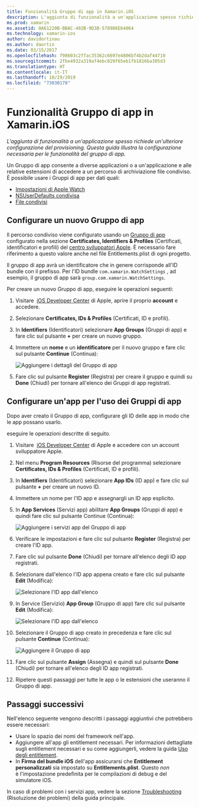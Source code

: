 ```yaml
---
title: Funzionalità Gruppo di app in Xamarin.iOS
description: L'aggiunta di funzionalità a un'applicazione spesso richiede una configurazione aggiuntiva del provisioning. Questa guida illustra la configurazione necessaria per le funzionalità Gruppo di app.
ms.prod: xamarin
ms.assetid: 0A61220B-BBAC-492B-9D3B-578986E64064
ms.technology: xamarin-ios
author: davidortinau
ms.author: daortin
ms.date: 03/15/2017
ms.openlocfilehash: f98603c2ffac35362c6697e4806bf4b2daf44710
ms.sourcegitcommit: 2fbe4932a319af4ebc829f65eb1fb1816ba305d3
ms.translationtype: HT
ms.contentlocale: it-IT
ms.lasthandoff: 10/29/2019
ms.locfileid: "73030178"
---
```

# <a name="app-group-capabilities-in-xamarinios"></a>Funzionalità Gruppo di app in Xamarin.iOS

_L'aggiunta di funzionalità a un'applicazione spesso richiede un'ulteriore configurazione del provisioning. Questa guida illustra la configurazione necessaria per le funzionalità del gruppo di app._

Un Gruppo di app consente a diverse applicazioni o a un'applicazione e alle relative estensioni di accedere a un percorso di archiviazione file condiviso. È possibile usare i Gruppi di app per dati quali:

* [Impostazioni di Apple Watch](~/ios/watchos/app-fundamentals/settings.md)
* [NSUserDefaults condivisa](~/ios/app-fundamentals/user-defaults.md)
* [File condivisi](~/ios/watchos/app-fundamentals/parent-app.md#files)

## <a name="configure-a-new-app-group"></a>Configurare un nuovo Gruppo di app

Il percorso condiviso viene configurato usando un [Gruppo di app](https://developer.apple.com/library/content/documentation/Miscellaneous/Reference/EntitlementKeyReference/Chapters/EnablingAppSandbox.html#//apple_ref/doc/uid/TP40011195-CH4-SW19) configurato nella sezione **Certificates, Identifiers & Profiles** (Certificati, identificatori e profili) del [centro sviluppatori Apple](https://developer.apple.com/account/). È necessario fare riferimento a questo valore anche nel file Entitlements.plist di ogni progetto.

Il gruppo di app avrà un identificatore che in genere corrisponde all'ID bundle con il prefisso. Per l'ID bundle `com.xamarin.WatchSettings` , ad esempio, il gruppo di app sarà `group.com.xamarin.WatchSettings`.

Per creare un nuovo Gruppo di app, eseguire le operazioni seguenti:

1. Visitare  [iOS Developer Center](https://developer.apple.com/account/) di Apple, aprire il proprio **account** e accedere.
2. Selezionare **Certificates, IDs & Profiles** (Certificati, ID e profili).
3. In **Identifiers** (Identificatori) selezionare **App Groups** (Gruppi di app) e fare clic sul pulsante **+** per creare un nuovo gruppo.
4. Immettere un **nome** e un **identificatore** per il nuovo gruppo e fare clic sul pulsante **Continue** (Continua): 
   
    ![Aggiungere i dettagli del Gruppo di app](app-groups-capabilities-images/image52.png)

5. Fare clic sul pulsante **Register** (Registra) per creare il gruppo e quindi su **Done** (Chiudi) per tornare all'elenco dei Gruppi di app registrati.

## <a name="configure-an-app-to-use-app-groups"></a>Configurare un'app per l'uso dei Gruppi di app

Dopo aver creato il Gruppo di app, configurare gli ID delle app in modo che le app possano usarlo.

eseguire le operazioni descritte di seguito.

1. Visitare  [iOS Developer Center](https://developer.apple.com/account/) di Apple e accedere con un account sviluppatore Apple.
2. Nel menu **Program Resources** (Risorse del programma) selezionare **Certificates, IDs & Profiles** (Certificati, ID e profili).
3. In **Identifiers** (Identificatori) selezionare **App IDs** (ID app) e fare clic sul pulsante **+** per creare un nuovo ID.
4. Immettere un nome per l'ID app e assegnargli un ID app esplicito.
5. In **App Services** (Servizi app) abilitare **App Groups** (Gruppi di app) e quindi fare clic sul pulsante Continue (Continua):

    ![Aggiungere i servizi app del Gruppo di app](app-groups-capabilities-images/image53.png)

6. Verificare le impostazioni e fare clic sul pulsante **Register** (Registra) per creare l'ID app.
7. Fare clic sul pulsante **Done** (Chiudi) per tornare all'elenco degli ID app registrati.
8. Selezionare dall'elenco l'ID app appena creato e fare clic sul pulsante **Edit** (Modifica):

    ![Selezionare l'ID app dall'elenco](app-groups-capabilities-images/image54.png)

9. In Service (Servizio) **App Group** (Gruppo di app) fare clic sul pulsante **Edit** (Modifica):

    ![Selezionare l'ID app dall'elenco](app-groups-capabilities-images/image55.png)

10. Selezionare il Gruppo di app creato in precedenza e fare clic sul pulsante **Continue** (Continua):

    ![Aggiungere il Gruppo di app](app-groups-capabilities-images/image56.png)

11. Fare clic sul pulsante **Assign** (Assegna) e quindi sul pulsante **Done** (Chiudi) per tornare all'elenco degli ID app registrati.
12. Ripetere questi passaggi per tutte le app o le estensioni che useranno il Gruppo di app.

## <a name="next-steps"></a>Passaggi successivi

Nell'elenco seguente vengono descritti i passaggi aggiuntivi che potrebbero essere necessari:

* Usare lo spazio dei nomi del framework nell'app.
* Aggiungere all'app gli entitlement necessari. Per informazioni dettagliate sugli entitlement necessari e su come aggiungerli, vedere la guida [Uso degli entitlement](~/ios/deploy-test/provisioning/entitlements.md).
* In **Firma del bundle iOS** dell'app assicurarsi che **Entitlement personalizzati** sia impostato su **Entitlements.plist**. Questo _non_ è l'impostazione predefinita per le compilazioni di debug e del simulatore iOS.

In caso di problemi con i servizi app, vedere la sezione [Troubleshooting](~/ios/deploy-test/provisioning/capabilities/index.md) (Risoluzione dei problemi) della guida principale.
